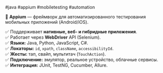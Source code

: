 #java #appium #mobiletesting #automation

🔹 **Appium** — фреймворк для автоматизированного тестирования мобильных приложений (Android/iOS).

✅ Поддерживает **нативные, веб- и гибридные приложения**.  
✅ Работает через **WebDriver** API (Selenium).  
✅ **Языки:** Java, Python, JavaScript, C#.  
✅ **Локаторы:** `id`, `xpath`, `className`, `accessibilityId`.  
✅ **Жесты:** тап, свайп, мультитач (`TouchAction`).  
✅ **Подключение:** эмулятор, реальное устройство, облачные сервисы.  
✅ **Интеграция:** JUnit, TestNG, Cucumber, Allure.